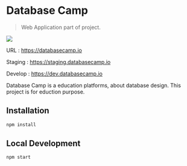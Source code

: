 # Database Camp
> Web Application part of project.

<a href="https://codeclimate.com/github/ganinw13120/DatabaseCampWebApplication/maintainability"><img src="https://api.codeclimate.com/v1/badges/7e4cae8ce350cf11b51d/maintainability" /></a> 

URL : https://databasecamp.io

Staging : https://staging.databasecamp.io

Develop : https://dev.databasecamp.io


Database Camp is a education platforms, about database design. This project is for eduction purpose.
## Installation

```sh
npm install
```
## Local Development
```sh
npm start
```

